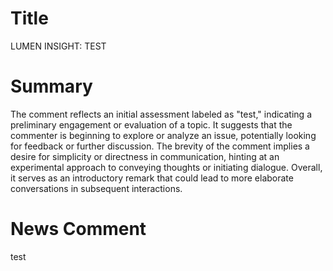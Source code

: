 # Title
LUMEN INSIGHT: TEST

# Summary
The comment reflects an initial assessment labeled as "test," indicating a preliminary engagement or evaluation of a topic. It suggests that the commenter is beginning to explore or analyze an issue, potentially looking for feedback or further discussion. The brevity of the comment implies a desire for simplicity or directness in communication, hinting at an experimental approach to conveying thoughts or initiating dialogue. Overall, it serves as an introductory remark that could lead to more elaborate conversations in subsequent interactions.

# News Comment
test
